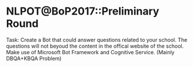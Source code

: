 # NLPOT@BoP2017::Preliminary Round
Task: Create a Bot that could answer questions related to your school. The questions will not beyoud the content in the offical website of the school. Make use of Microsoft Bot Framework and Cognitive Service. (Mainly DBQA+KBQA Problem)
